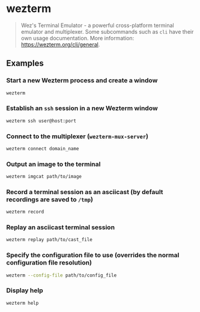 # wezterm

> Wez's Terminal Emulator - a powerful cross-platform terminal emulator and multiplexer. Some subcommands such as `cli` have their own usage documentation. More information: <https://wezterm.org/cli/general>.

## Examples

### Start a new Wezterm process and create a window

```bash
wezterm
```

### Establish an `ssh` session in a new Wezterm window

```bash
wezterm ssh user@host:port
```

### Connect to the multiplexer (`wezterm-mux-server`)

```bash
wezterm connect domain_name
```

### Output an image to the terminal

```bash
wezterm imgcat path/to/image
```

### Record a terminal session as an asciicast (by default recordings are saved to `/tmp`)

```bash
wezterm record
```

### Replay an asciicast terminal session

```bash
wezterm replay path/to/cast_file
```

### Specify the configuration file to use (overrides the normal configuration file resolution)

```bash
wezterm --config-file path/to/config_file
```

### Display help

```bash
wezterm help
```
